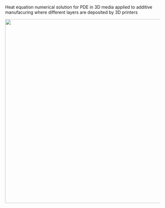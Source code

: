 Heat equation numerical solution for PDE in 3D media applied to additive manufacuring where different layers are deposited by 3D printers

<p align="middle">
  <img src="Presentatio2x.png" width="600" />
</p>

